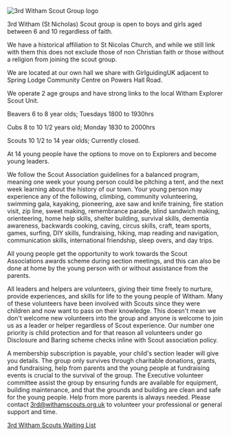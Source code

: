 <picture>
<source srcset="./img/logo/3rd-witham.webp" type="image/webp">
<source srcset="./img/logo/3rd-witham.png" type="image/png">
<img src="./img/logo/3rd-witham.png" class="img-fluid logo-img" alt="3rd Witham Scout Group logo" loading="lazy">
</picture>
<div class="row">
<div class="col-sm-12">
<p>3rd Witham (St Nicholas) Scout group is open to boys and girls aged between 6 and 10 regardless of faith.</p>
<p>We have a historical affiliation to St Nicolas Church, and while we still link with them this does not exclude those of non Christian faith or those without a religion from joining the scout group.</p>
<p>We are located at our own hall we share with GirlguidingUK adjacent to Spring Lodge Community Centre on Powers Hall Road.</p>
<p>We operate 2 age groups and have strong links to the local Witham Explorer Scout Unit.</p>
<p>Beavers 6 to 8 year olds; Tuesdays 1800 to 1930hrs</p>
<p>Cubs 8 to 10 1/2 years old; Monday 1830 to 2000hrs</p>
<p>Scouts 10 1/2 to 14 year olds; Currently closed.</p>
<p>At 14 young people have the options to move on to Explorers and become young leaders.</p>
<p>We follow the Scout Association guidelines for a balanced program, meaning one week your young person could be pitching a tent, and the next week learning about the history of our town. Your young person may experience any of the
following, climbing, community volunteering, swimming gala, kayaking, pioneering, axe saw and knife training, fire station visit, zip line, sweet making, remembrance parade, blind sandwich making, orienteering, home help skills, shelter
building, survival skills, dementia awareness, backwards cooking, caving, circus skills, craft, team sports, games, surfing, DIY skills, fundraising, hiking, map reading and navigation, communication skills, international friendship,
sleep overs, and day trips.</p>
<p>All young people get the opportunity to work towards the Scout Associations awards scheme during section meetings, and this can also be done at home by the young person with or without assistance from the parents.</p>
<p>All leaders and helpers are volunteers, giving their time freely to nurture, provide experiences, and skills for life to the young people of Witham. Many of these volunteers have been involved with Scouts since they were children and
now want to pass on their knowledge. This doesn't mean we don't welcome new volunteers into the group and anyone is welcome to join us as a leader or helper regardless of Scout experience. Our number one priority is child protection and
for that reason all volunteers under go Disclosure and Baring scheme checks inline with Scout association policy.</p>
<p>A membership subscription is payable, your child's section leader will give you details.
The group only survives through charitable donations, grants, and fundraising, help from parents and the young people at fundraising events is crucial to the survival of the group. The Executive volunteer committee assist the group by
ensuring funds are available for equipment, building maintenance, and that the grounds and building are clean and safe for the young people. Help from more parents is always needed. Please contact <a
href="mailto:3rd@withamscouts.org.uk">3rd@withamscouts.org.uk</a> to volunteer
your professional or general support and time.</p>
<a href="https://withamscouts.org.uk/3rd-waiting-list" class="btn btn-primary my-3">3rd Witham Scouts Waiting List</a>
</div>
</div>
